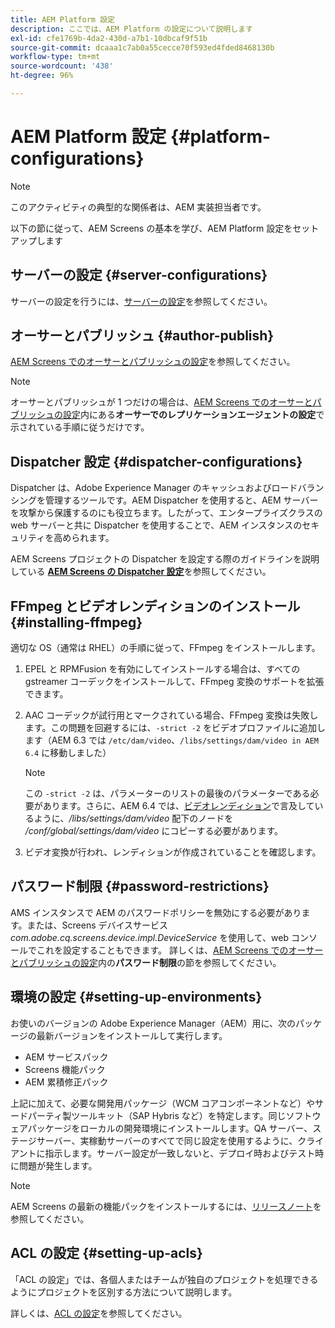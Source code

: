 ```yaml
---
title: AEM Platform 設定
description: ここでは、AEM Platform の設定について説明します
exl-id: cfe1769b-4da2-430d-a7b1-10dbcaf9f51b
source-git-commit: dcaaa1c7ab0a55cecce70f593ed4fded8468130b
workflow-type: tm+mt
source-wordcount: '438'
ht-degree: 96%

---
```


# AEM Platform 設定 {#platform-configurations}

>[!NOTE]
>
>このアクティビティの典型的な関係者は、AEM 実装担当者です。

以下の節に従って、AEM Screens の基本を学び、AEM Platform 設定をセットアップします

## サーバーの設定 {#server-configurations}

サーバーの設定を行うには、[サーバーの設定](https://experienceleague.adobe.com/ja/docs/experience-manager-screens/user-guide/administering/configuring-screens-introduction#ServerConfiguration)を参照してください。

## オーサーとパブリッシュ {#author-publish}

[AEM Screens でのオーサーとパブリッシュの設定](https://experienceleague.adobe.com/ja/docs/experience-manager-screens/user-guide/administering/author-publish/author-and-publish)を参照してください。

>[!NOTE]
>
>オーサーとパブリッシュが 1 つだけの場合は、[AEM Screens でのオーサーとパブリッシュの設定](https://experienceleague.adobe.com/ja/docs/experience-manager-screens/user-guide/administering/author-publish/author-and-publish)内にある&#x200B;**オーサーでのレプリケーションエージェントの設定**&#x200B;で示されている手順に従うだけです。

## Dispatcher 設定 {#dispatcher-configurations}

Dispatcher は、Adobe Experience Manager のキャッシュおよびロードバランシングを管理するツールです。AEM Dispatcher を使用すると、AEM サーバーを攻撃から保護するのにも役立ちます。したがって、エンタープライズクラスの web サーバーと共に Dispatcher を使用することで、AEM インスタンスのセキュリティを高められます。

AEM Screens プロジェクトの Dispatcher を設定する際のガイドラインを説明している **[AEM Screens の Dispatcher 設定](https://experienceleague.adobe.com/ja/docs/experience-manager-screens/user-guide/administering/dispatcher-configurations-aem-screens)**&#x200B;を参照してください。

## FFmpeg とビデオレンディションのインストール {#installing-ffmpeg}

適切な OS（通常は RHEL）の手順に従って、FFmpeg をインストールします。

1. EPEL と RPMFusion を有効にしてインストールする場合は、すべての gstreamer コーデックをインストールして、FFmpeg 変換のサポートを拡張できます。
1. AAC コーデックが試行用とマークされている場合、FFmpeg 変換は失敗します。この問題を回避するには、`-strict -2` をビデオプロファイルに追加します（AEM 6.3 では `/etc/dam/video`、`/libs/settings/dam/video in AEM 6.4` に移動しました）

   >[!NOTE]
   >
   >この `-strict -2` は、パラメーターのリストの最後のパラメーターである必要があります。さらに、AEM 6.4 では、[ビデオレンディション](https://experienceleague.adobe.com/ja/docs/experience-manager-screens/user-guide/authoring/product-features/generating-renditions)で言及しているように、*/libs/settings/dam/video* 配下のノードを */conf/global/settings/dam/video* にコピーする必要があります。
1. ビデオ変換が行われ、レンディションが作成されていることを確認します。

## パスワード制限 {#password-restrictions}

AMS インスタンスで AEM のパスワードポリシーを無効にする必要があります。または、Screens デバイスサービス *com.adobe.cq.screens.device.impl.DeviceService* を使用して、web コンソールでこれを設定することもできます。
詳しくは、[AEM Screens でのオーサーとパブリッシュの設定](https://experienceleague.adobe.com/ja/docs/experience-manager-screens/user-guide/administering/author-publish/author-and-publish)内の&#x200B;**パスワード制限**&#x200B;の節を参照してください。

## 環境の設定 {#setting-up-environments}

お使いのバージョンの Adobe Experience Manager（AEM）用に、次のパッケージの最新バージョンをインストールして実行します。

* AEM サービスパック
* Screens 機能パック
* AEM 累積修正パック

上記に加えて、必要な開発用パッケージ（WCM コアコンポーネントなど）やサードパーティ製ツールキット（SAP Hybris など）を特定します。同じソフトウェアパッケージをローカルの開発環境にインストールします。QA サーバー、ステージサーバー、実稼動サーバーのすべてで同じ設定を使用するように、クライアントに指示します。サーバー設定が一致しないと、デプロイ時およびテスト時に問題が発生します。

>[!NOTE]
>
>AEM Screens の最新の機能パックをインストールするには、[リリースノート](https://experienceleague.adobe.com/ja/docs/experience-manager-screens/user-guide/aem-screens-introduction)を参照してください。

## ACL の設定 {#setting-up-acls}

「ACL の設定」では、各個人またはチームが独自のプロジェクトを処理できるようにプロジェクトを区別する方法について説明します。

詳しくは、[ACL の設定](https://experienceleague.adobe.com/ja/docs/experience-manager-screens/user-guide/administering/setting-up-acls)を参照してください。
